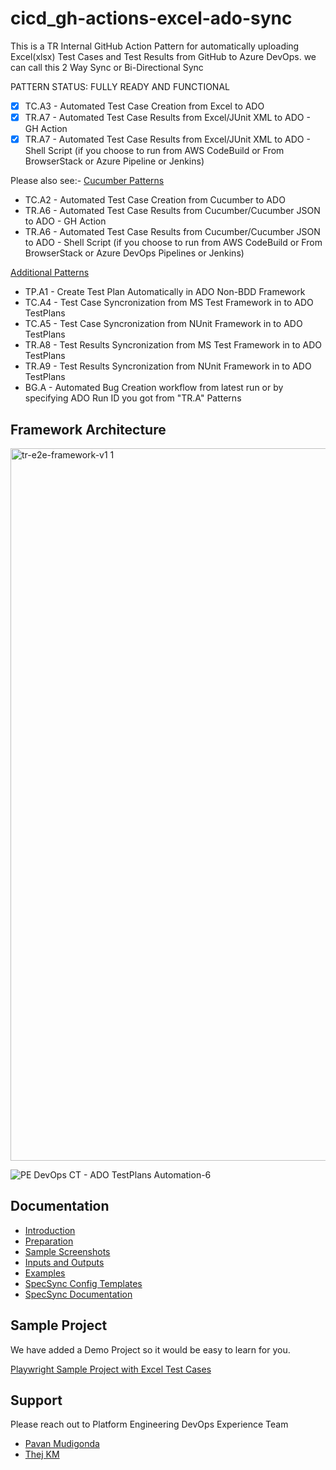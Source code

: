 # cicd_gh-actions-excel-ado-sync

This is a TR Internal GitHub Action Pattern for automatically uploading Excel(xlsx) Test Cases and Test Results from GitHub to Azure DevOps.
we can call this 2 Way Sync or Bi-Directional Sync

PATTERN STATUS: FULLY READY AND FUNCTIONAL

- [x] TC.A3 - Automated Test Case Creation from Excel to ADO
- [x] TR.A7 - Automated Test Case Results from Excel/JUnit XML to ADO - GH Action 
- [x] TR.A7 - Automated Test Case Results from Excel/JUnit XML to ADO - Shell Script (if you choose to run from AWS CodeBuild or From BrowserStack or Azure Pipeline or Jenkins)

Please also see:-
[Cucumber Patterns](https://github.com/tr/cicd_gh-actions-cucumber-ado-sync)
- TC.A2 - Automated Test Case Creation from Cucumber to ADO
- TR.A6 - Automated Test Case Results from Cucumber/Cucumber JSON to ADO - GH Action
- TR.A6 - Automated Test Case Results from Cucumber/Cucumber JSON to ADO - Shell Script (if you choose to run from AWS CodeBuild or From BrowserStack or Azure DevOps Pipelines or Jenkins)

[Additional Patterns](https://github.com/tr/cicd_gh-actions-ado-testplans-sync)
- TP.A1 - Create Test Plan Automatically in ADO
Non-BDD Framework
- TC.A4 - Test Case Syncronization from MS Test Framework in to ADO TestPlans
- TC.A5 - Test Case Syncronization from NUnit Framework in to ADO TestPlans
- TR.A8 - Test Results Syncronization from MS Test Framework in to ADO TestPlans
- TR.A9 - Test Results Syncronization from NUnit Framework in to ADO TestPlans
- BG.A - Automated Bug Creation workflow from latest run or by specifying ADO Run ID you got from "TR.A" Patterns


## Framework Architecture

<img width="1140" alt="tr-e2e-framework-v1 1" src="https://user-images.githubusercontent.com/86745613/211696318-6971c3f5-1de1-4604-9436-552159485354.png">

![PE DevOps CT - ADO TestPlans Automation-6](https://user-images.githubusercontent.com/86745613/214972586-e3c1b84d-375a-44c3-853e-4b35611c0a53.jpeg)


## Documentation

- [Introduction](./docs/1-Introduction.md)
- [Preparation](./docs/2-Preparation.md)
- [Sample Screenshots](./docs/3-Action-Screenshots.md)
- [Inputs and Outputs](./docs/4-Inputs-Outputs.md)
- [Examples](./docs/5-Examples.md)
- [SpecSync Config Templates](./docs/specsync-templates)
- [SpecSync Documentation](https://specsolutions.gitbook.io/specsync/)

## Sample Project
We have added a Demo Project so it would be easy to learn for you. 

[Playwright Sample Project with Excel Test Cases](./test)

## Support

Please reach out to Platform Engineering DevOps Experience Team

- [Pavan Mudigonda](mailto:nagapavankumar.mudigonda@tr.com)
- [Thej KM](mailto:thejaswini.madappa@tr.com)
